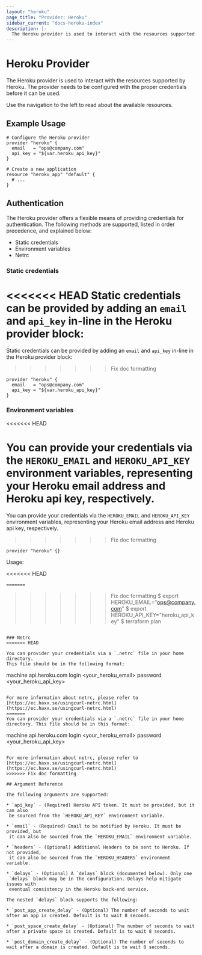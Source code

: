 ```yaml
---
layout: "heroku"
page_title: "Provider: Heroku"
sidebar_current: "docs-heroku-index"
description: |-
  The Heroku provider is used to interact with the resources supported by Heroku. The provider needs to be configured with the proper credentials before it can be used.
---
```


# Heroku Provider

The Heroku provider is used to interact with the resources supported by
Heroku. The provider needs to be configured with the proper credentials
before it can be used.

Use the navigation to the left to read about the available resources.

## Example Usage

```hcl
# Configure the Heroku provider
provider "heroku" {
  email   = "ops@company.com"
  api_key = "${var.heroku_api_key}"
}

# Create a new application
resource "heroku_app" "default" {
  # ...
}
```

## Authentication

The Heroku provider offers a flexible means of providing credentials for
authentication. The following methods are supported, listed in order
precedence, and explained below:

- Static credentials
- Environment variables
- Netrc

### Static credentials

<<<<<<< HEAD
Static credentials can be provided by adding an `email` and `api_key` in-line
in the Heroku provider block:
=======
Static credentials can be provided by adding an `email` and `api_key` in-line in the Heroku provider block:
>>>>>>> Fix doc formatting

```hcl
provider "heroku" {
  email   = "ops@company.com"
  api_key = "${var.heroku_api_key}"
}
```

### Environment variables
<<<<<<< HEAD

You can provide your credentials via the `HEROKU_EMAIL` and `HEROKU_API_KEY`
environment variables, representing your Heroku email address and Heroku api
key, respectively.
=======
You can provide your credentials via the `HEROKU_EMAIL` and `HEROKU_API_KEY` environment variables,
representing your Heroku email address and Heroku api key, respectively.
>>>>>>> Fix doc formatting

```hcl
provider "heroku" {}
```

Usage:

<<<<<<< HEAD
```shell
=======
```
>>>>>>> Fix doc formatting
$ export HEROKU_EMAIL="ops@company.com"
$ export HEROKU_API_KEY="heroku_api_key"
$ terraform plan
```

### Netrc
<<<<<<< HEAD

You can provider your credentials via a `.netrc` file in your home directory.
This file should be in the following format:

```
machine api.heroku.com
  login <your_heroku_email>
  password <your_heroku_api_key>
```

For more information about netrc, please refer to [https://ec.haxx.se/usingcurl-netrc.html](https://ec.haxx.se/usingcurl-netrc.html) 
=======
You can provider your credentials via a `.netrc` file in your home directory. This file should be in this format:

 ```
 machine api.heroku.com
   login <your_heroku_email>
   password <your_heroku_api_key>
 ```

 For more information about netrc, please refer to [https://ec.haxx.se/usingcurl-netrc.html](https://ec.haxx.se/usingcurl-netrc.html)
>>>>>>> Fix doc formatting

## Argument Reference

The following arguments are supported:

* `api_key` - (Required) Heroku API token. It must be provided, but it can also
  be sourced from the `HEROKU_API_KEY` environment variable.

* `email` - (Required) Email to be notified by Heroku. It must be provided, but
  it can also be sourced from the `HEROKU_EMAIL` environment variable.

* `headers` - (Optional) Additional Headers to be sent to Heroku. If not provided,
  it can also be sourced from the `HEROKU_HEADERS` environment variable.

* `delays` - (Optional) A `delays` block (documented below). Only one
  `delays` block may be in the configuration. Delays help mitigate issues with 
  eventual consistency in the Heroku back-end service.

The nested `delays` block supports the following:

* `post_app_create_delay` - (Optional) The number of seconds to wait after an app is created. Default is to wait 8 seconds.

* `post_space_create_delay` - (Optional) The number of seconds to wait after a private space is created. Default is to wait 8 seconds.

* `post_domain_create_delay` - (Optional) The number of seconds to wait after a domain is created. Default is to wait 8 seconds.
